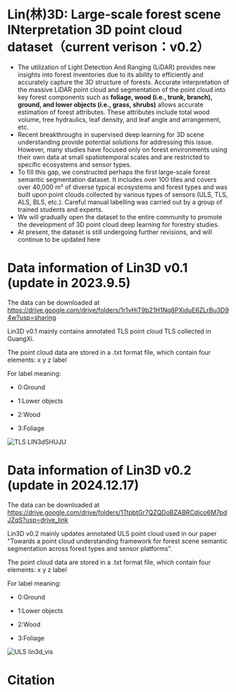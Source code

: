 # Lin(林)3D: Large-scale forest scene INterpretation 3D point cloud dataset（current verison：v0.2）
* The utilization of Light Detection And Ranging (LiDAR) provides new insights into forest inventories due to its ability to efficiently and accurately capture the 3D structure of forests. Accurate interpretation of the massive LiDAR point cloud and segmentation of the point cloud into key forest components such as **foliage, wood (i.e., trunk, branch), ground, and lower objects (i.e., grass, shrubs)** allows accurate estimation of forest attributes. These attributes include total wood volume, tree hydraulics, leaf density, and leaf angle and arrangement, etc.
* Recent breakthroughs in supervised deep learning for 3D scene understanding provide potential solutions for addressing this issue. However, many studies have focused only on forest environments using their own data at small spatiotemporal scales and are restricted to specific ecosystems and sensor types.
* To fill this gap, we constructed perhaps the first large-scale forest semantic segmentation dataset. It includes over 100 tiles and covers over 40,000 m² of diverse typical ecosystems and forest types and was built upon point clouds collected by various types of sensors (ULS, TLS, ALS, BLS, etc.). Careful manual labelling was carried out by a group of trained students and experts.
* We will gradually open the dataset to the entire community to promote the development of 3D point cloud deep learning for forestry studies.
* At present, the dataset is still undergoing further revisions, and will continue to be updated here
# Data information of Lin3D v0.1 (update in 2023.9.5)
The data can be downloaded at https://drive.google.com/drive/folders/1r1yHiT9b21H1Nq8PXiduE6ZLrBu3D94w?usp=sharing

Lin3D v0.1 mainly contains annotated TLS point cloud TLS collected in GuangXi.

The point cloud data are stored in a .txt format file, which contain four elements: x y z label

For label meaning:

* 0:Ground

* 1:Lower objects

* 2:Wood

* 3:Foliage

![TLS LIN3dSHUJU](https://github.com/user-attachments/assets/eabe7dbb-b42e-4d49-8bd2-ac5f06cd98d4)

# Data information of Lin3D v0.2 (update in 2024.12.17)

The data can be downloaded at https://drive.google.com/drive/folders/1TtpbtGr7QZQDoBZABRCdjco6M7pdJZqS?usp=drive_link

Lin3D v0.2 mainly updates annotated ULS point cloud used in our paper "Towards a point cloud understanding framework for forest scene semantic segmentation across forest types and sensor platforms".

The point cloud data are stored in a .txt format file, which contain four elements: x y z label

For label meaning:

* 0:Ground

* 1:Lower objects

* 2:Wood

* 3:Foliage


![ULS lin3d_vis](https://github.com/user-attachments/assets/96795196-701c-4f48-b720-be7dd4190c28)

# Citation
